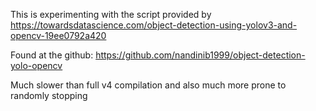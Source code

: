 This is experimenting with the script provided by 
https://towardsdatascience.com/object-detection-using-yolov3-and-opencv-19ee0792a420

Found at the github:
https://github.com/nandinib1999/object-detection-yolo-opencv

Much slower than full v4 compilation and also much more prone to randomly stopping
